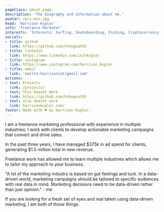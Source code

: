```yaml
---
pageClass: about-page
description: 'The biography and information about me.'
avatar: /pro-min.jpg
head: 'Harrison Kugler'
info: 'Freelance Marketer'
interests: 'Interests: Surfing, Skateboarding, Fishing, Cryptocurrency.'
socials:
- title: github
  link: https://github.com/hthegoat93
- title: linkedin
  link: https://www.linkedin.com/in/hkugler
- title: instagram
  link: https://www.instagram.com/harrison_kugler
- title: email
  link: 'mailto:harrison[at]gmail.com'
actions:
- text: Projects
  link: /projects/
- text: This Doesnt Work 
  link: https://github.com/hthegoat93
- text: also doesnt work
  link: harrisonkugler.com/
footer: Made with ♥ by Harrison Kugler.
---
```


<ToggleDarkMode>

</ToggleDarkMode>

<AboutCard :frontmatter="$page.frontmatter" >

I am a freelance marketing professional with experience in multiple industries. I work with clients to develop actionable marketing campaigns that convert and drive sales.

In the past three years, I have managed $375k in ad spend for clients, generating $1.5 million total in new revenue.

Freelance work has allowed me to learn multiple industries which allows me to tailor my approach to your business.

"A lot of the marketing industry is based on gut feelings and luck. In a data-driven world, marketing campaigns should be tailored to specific audiences with real data in mind. Marketing decisions need to be data-driven rather than just opinion." - me

If you are looking for a fresh set of eyes and real talent using data-driven marketing, I am both of those things.
</AboutCard>

<style lang="stylus">

.theme-container.about-page .page
  background-color #e6ecf0
  min-height calc(100vh)
  
  .last-updated
    display none

</style>
